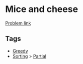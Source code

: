 # Mice and cheese

[Problem link](https://leetcode.com/problems/mice-and-cheese/)

## Tags

* [Greedy](/README.md#Greedy)
* [Sorting](/README.md#Sorting) > [Partial](/README.md#Sorting-Partial)
